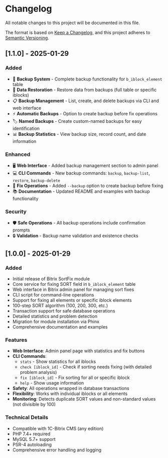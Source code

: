 # Changelog

All notable changes to this project will be documented in this file.

The format is based on [Keep a Changelog](https://keepachangelog.com/en/1.0.0/),
and this project adheres to [Semantic Versioning](https://semver.org/spec/v2.0.0.html).

## [1.1.0] - 2025-01-29

### Added
- 💾 **Backup System** - Complete backup functionality for `b_iblock_element` table
- 🔄 **Data Restoration** - Restore data from backups (full table or specific iblocks)
- 📋 **Backup Management** - List, create, and delete backups via CLI and web interface
- ⚡ **Automatic Backups** - Option to create backup before fix operations
- 🏷️ **Named Backups** - Create custom-named backups for easy identification
- 📊 **Backup Statistics** - View backup size, record count, and date information

### Enhanced
- 🖥️ **Web Interface** - Added backup management section to admin panel
- 💻 **CLI Commands** - New backup commands: `backup`, `backup-list`, `restore`, `backup-delete`
- 🔧 **Fix Operations** - Added `--backup` option to create backup before fixing
- 📚 **Documentation** - Updated README and examples with backup functionality

### Security
- 🛡️ **Safe Operations** - All backup operations include confirmation prompts
- 🔒 **Validation** - Backup name validation and existence checks

## [1.0.0] - 2025-01-29

### Added
- Initial release of Bitrix SortFix module
- Core service for fixing SORT field in `b_iblock_element` table
- Web interface in Bitrix admin panel for managing sort fixes
- CLI script for command-line operations
- Support for fixing all elements or specific iblock elements
- 100-step SORT algorithm (100, 200, 300, etc.)
- Transaction support for safe database operations
- Detailed statistics and problem detection
- Migration for module installation via Phinx
- Comprehensive documentation and examples

### Features
- **Web Interface**: Admin panel page with statistics and fix buttons
- **CLI Commands**:
  - `stats` - Show statistics for all iblocks
  - `check [iblock_id]` - Check if sorting needs fixing (with detailed problem analysis)
  - `fix [iblock_id]` - Fix sorting for all or specific iblock
  - `help` - Show usage information
- **Safety**: All operations wrapped in database transactions
- **Flexibility**: Works with individual iblocks or all elements
- **Monitoring**: Detects duplicate SORT values and non-standard values (not divisible by 100)

### Technical Details
- Compatible with 1C-Bitrix CMS (any edition)
- PHP 7.4+ required
- MySQL 5.7+ support
- PSR-4 autoloading
- Comprehensive error handling and logging 